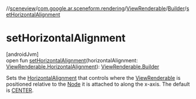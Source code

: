 //[sceneview](../../../../index.md)/[com.google.ar.sceneform.rendering](../../index.md)/[ViewRenderable](../index.md)/[Builder](index.md)/[setHorizontalAlignment](set-horizontal-alignment.md)

# setHorizontalAlignment

[androidJvm]\
open fun [setHorizontalAlignment](set-horizontal-alignment.md)(horizontalAlignment: [ViewRenderable.HorizontalAlignment](../-horizontal-alignment/index.md)): [ViewRenderable.Builder](index.md)

Sets the [HorizontalAlignment](../-horizontal-alignment/index.md) that controls where the [ViewRenderable](../index.md) is positioned relative to the [Node](../../../io.github.sceneview.node/-node/index.md) it is attached to along the x-axis. The default is [CENTER](../-horizontal-alignment/-c-e-n-t-e-r/index.md).
